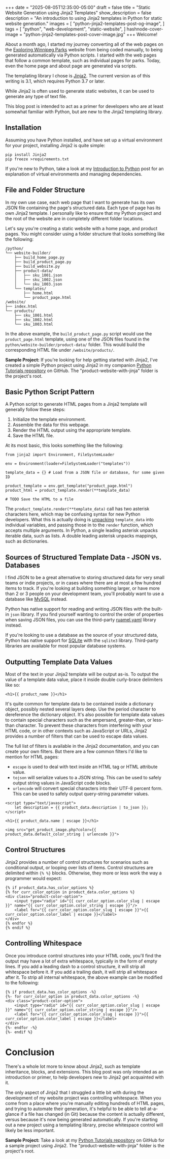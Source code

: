 +++
date = "2025-08-05T12:35:00-05:00"
draft = false
title = "Static Website Generation using Jinja2 Templates"
show_description = false
description = "An introduction to using Jinja2 templates in Python for static website generation."
images = [ "python-jinja2-templates-post-og-image", ]
tags = [ "python", "web-development", "static-website", ]
hashnode-cover-image = "python-jinja2-templates-post-cover-image.jpg"
+++
Welcome!

About a month ago, I started my journey converting all of the web pages on the [Exploring Winnipeg Parks](https://www.exploringwinnipegparks.ca/) website from being coded manually, to being generated automatically via Python scripts.  I started with the web pages that follow a common template, such as individual pages for parks.  Today, even the home page and about page are generated via scripts.

The templating library I chose is [Jinja2](https://jinja.palletsprojects.com/).  The current version as of this writing is 3.1, which requires Python 3.7 or later.

While Jinja2 is often used to generate static websites, it can be used to generate any type of text file.

This blog post is intended to act as a primer for developers who are at least somewhat familiar with Python, but are new to the Jinja2 templating library.

## Installation

Assuming you have Python installed, and have set up a virtual environment for your project, installing Jinja2 is quite simple:
```
pip install Jinja2
pip freeze >requirements.txt
```

If you're new to Python, take a look at my [Introduction to Python](../../07/intro-to-python/) post for an explanation of virtual environments and managing dependencies.

## File and Folder Structure

In my own use case, each web page that I want to generate has its own JSON file containing the page's structured data.  Each type of page has its own Jinja2 template.  I personally like to ensure that my Python project and the root of the website are in completely different folder locations.

Let's say you're creating a static website with a home page, and product pages.  You might consider using a folder structure that looks something like the following:
```
/python/
└── website-builder/
    ├── build_home_page.py
    ├── build_product_page.py
    ├── build_website.py
    ├── product-data/
    │   ├── sku_1001.json
    │   ├── sku_1002.json
    │   └── sku_1003.json
    └── templates/
        ├── home.html
        └── product_page.html
/website/
├── index.html
└── products/
    ├── sku_1001.html
    ├── sku_1002.html
    └── sku_1003.html
```

In the above example, the `build_product_page.py` script would use the `product_page.html` template, using one of the JSON files found in the `python/website-builder/product-data/` folder.  This would build the corresponding HTML file under `/website/products/`.

**Sample Project:**  If you're looking for help getting started with Jinja2, I've created a simple Python project using Jinja2 in my companion [Python Tutorials repository](https://github.com/ryantherileyman/riley-python-tutorials) on GitHub.  The "product-website-with-jinja" folder is the project's root.

## Basic Python Script Pattern

A Python script to generate HTML pages from a Jinja2 template will generally follow these steps:
1. Initialize the template environment.
2. Assemble the data for this webpage.
3. Render the HTML output using the appropriate template.
4. Save the HTML file.

At its most basic, this looks something like the following:
```
from jinja2 import Environment, FileSystemLoader

env = Environment(loader=FileSystemLoader("templates"))

template_data = {} # Load from a JSON file or database, for some given ID

product_template = env.get_template("product_page.html")
product_html = product_template.render(**template_data)

# TODO Save the HTML to a file
```

The `product_template.render(**template_data)` call has two asterisk characters here, which may be confusing syntax for new Python developers.  What this is actually doing is [unpacking](https://docs.python.org/3/tutorial/controlflow.html#tut-unpacking-arguments) `template_data` into individual variables, and passing those in to the `render` function, which accepts multiple arguments.  In Python, a single leading asterisk unpacks iterable data, such as lists.  A double leading asterisk unpacks mappings, such as dictionaries.

## Sources of Structured Template Data - JSON vs. Databases

I find JSON to be a great alternative to storing structured data for very small teams or indie projects, or in cases where there are at most a few hundred items to track.  If you're looking at building something larger, or have more than 2 or 3 people on your development team, you'll probably want to use a database like [MySQL](https://www.mysql.com/) instead.

Python has native support for reading and writing JSON files with the built-in `json` library.  If you find yourself wanting to control the order of properties when saving JSON files, you can use the third-party [ruamel.yaml](https://yaml.dev/doc/ruamel.yaml/) library instead.

If you're looking to use a database as the source of your structured data, Python has native support for [SQLite](https://sqlite.org/index.html) with the `sqlite3` library.  Third-party libraries are available for most popular database systems.

## Outputting Template Data Values

Most of the text in your Jinja2 template will be output as-is.  To output the value of a template data value, place it inside double curly-brace delimiters like so:
```
<h1>{{ product_name }}</h1>
```

It's quite common for template data to be contained inside a dictionary object, possibly nested several layers deep.  Use the period character to dereference the dictionary object.  It's also possible for template data values to contain special characters such as the ampersand, greater-than, or less-than character.  To prevent these characters from interfering with your HTML code, or in other contexts such as JavaScript or URLs, Jinja2 provides a number of filters that can be used to escape data values.

The full list of filters is available in the Jinja2 documentation, and you can create your own filters.  But there are a few common filters I'd like to mention for HTML pages:
- `escape` is used to deal with text inside an HTML tag or HTML attribute value.
- `tojson` will serialize values to a JSON string.  This can be used to safely output string values in JavaScript code blocks.
- `urlencode` will convert special characters into their UTF-8 percent form.  This can be used to safely output query-string parameter values.

```
<script type="text/javascript">
    let description = {{ product_data.description | to_json }};
</script>

<h1>{{ product_data.name | escape }}</h1>

<img src="get_product_image.php?color={{ product_data.default_color_string | urlencode }}">
```

## Control Structures

Jinja2 provides a number of control structures for scenarios such as conditional output, or looping over lists of items.  Control structures are delimited within `{% %}` blocks.  Otherwise, they more or less work the way a programmer would expect:
```
{% if product_data.has_color_options %}
{% for curr_color_option in product_data.color_options %}
<div class="product-color-option">
    <input type="radio" id="{{ curr_color_option.color_slug | escape }}" name="{{ curr_color_option.color_string | escape }}"/>
    <label for="{{ curr_color_option.color_slug | escape }}">{{ curr_color_option.color_label | escape }}</label>
</div>
{% endfor %}
{% endif %}
```

## Controlling Whitespace

Once you introduce control structures into your HTML code, you'll find the output may have a lot of extra whitespace, typically in the form of empty lines.  If you add a leading dash to a control structure, it will strip all whitespace before it.  If you add a trailing dash, it will strip all whitespace after it.  To strip all internal whitespace, the above example can be modified to the following:
```
{% if product_data.has_color_options -%}
{%- for curr_color_option in product_data.color_options -%}
<div class="product-color-option">
    <input type="radio" id="{{ curr_color_option.color_slug | escape }}" name="{{ curr_color_option.color_string | escape }}"/>
    <label for="{{ curr_color_option.color_slug | escape }}">{{ curr_color_option.color_label | escape }}</label>
</div>
{%- endfor -%}
{%- endif %}
```

# Conclusion

There's a whole lot more to know about Jinja2, such as template inheritance, blocks, and extensions.  This blog post was only intended as an introduction or primer, to help developers new to Jinja2 get acquainted with it.

The only aspect of Jinja2 that I struggled a little bit with during the development of my website project was controlling whitespace.  When you come from a place where you're manually editing hundreds of HTML pages, and trying to automate their generation, it's helpful to be able to tell at-a-glance if a file has changed (in Git) because the content is actually different, versus because it's now being generated automatically.  If you're starting out a new project using a templating library, precise whitespace control will likely be less important.

**Sample Project:** Take a look at my [Python Tutorials repository](https://github.com/ryantherileyman/riley-python-tutorials) on GitHub for a sample project using Jinja2.  The "product-website-with-jinja" folder is the project's root.
